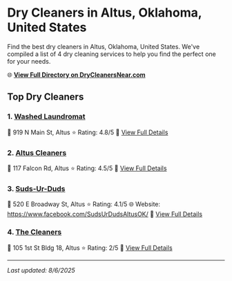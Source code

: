 # Dry Cleaners in Altus, Oklahoma, United States

Find the best dry cleaners in Altus, Oklahoma, United States. We've compiled a list of 4 dry cleaning services to help you find the perfect one for your needs.

🌐 **[View Full Directory on DryCleanersNear.com](https://drycleanersnear.com/city/US/Oklahoma/Altus)**

## Top Dry Cleaners

### 1. [Washed Laundromat](https://drycleanersnear.com/dryCleaner/686b2a25b03055c802e0e981/washed-laundromat)
📍 919 N Main St, Altus
⭐ Rating: 4.8/5
🔗 [View Full Details](https://drycleanersnear.com/dryCleaner/686b2a25b03055c802e0e981/washed-laundromat)

### 2. [Altus Cleaners](https://drycleanersnear.com/dryCleaner/686b2a22b03055c802e0e934/altus-cleaners)
📍 117 Falcon Rd, Altus
⭐ Rating: 4.5/5
🔗 [View Full Details](https://drycleanersnear.com/dryCleaner/686b2a22b03055c802e0e934/altus-cleaners)

### 3. [Suds-Ur-Duds](https://drycleanersnear.com/dryCleaner/686b2a24b03055c802e0e960/suds-ur-duds)
📍 520 E Broadway St, Altus
⭐ Rating: 4.1/5
🌐 Website: https://www.facebook.com/SudsUrDudsAltusOK/
🔗 [View Full Details](https://drycleanersnear.com/dryCleaner/686b2a24b03055c802e0e960/suds-ur-duds)

### 4. [The Cleaners](https://drycleanersnear.com/dryCleaner/686b2a26b03055c802e0e9a0/the-cleaners)
📍 105 1st St Bldg 18, Altus
⭐ Rating: 2/5
🔗 [View Full Details](https://drycleanersnear.com/dryCleaner/686b2a26b03055c802e0e9a0/the-cleaners)


---

*Last updated: 8/6/2025*
